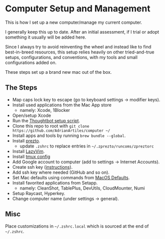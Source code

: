 # Computer Setup and Management

This is how I set up a new computer/manage my current computer.

I generally keep this up to date. After an initial assessment, if I trial or adopt something it usually will be added here.

Since I always try to avoid reinventing the wheel and instead like to find best-in-breed resources, this setup relies heavily on other tried-and-true setups, configurations, and conventions, with my tools and small configurations added on.

These steps set up a brand new mac out of the box.

## The Steps

- Map caps lock key to escape (go to keyboard settings -> modifier keys).
- Install used applications from the Mac App store
  - namely: Xcode, 1Blocker
- Open/setup Xcode
- Run the [Thoughtbot setup script](https://github.com/thoughtbot/laptop).
- Clone this repo to root with `git clone https://github.com/AdrianArtiles/computer ~/`
- Install apps and tools by running `brew bundle --global`.
- Install [prezto](https://github.com/sorin-ionescu/prezto).
  - update `.zshrc` to replace entries in `~/.zprezto/runcoms/zpreztorc`
- Install [LazyVim](https://github.com/LazyVim/LazyVim).
- Install [tmux config](https://github.com/gpakosz/.tmux)
- Add Google account to computer (add to settings -> Internet Accounts).
- Create ssh key ([instructions](https://help.github.com/articles/generating-ssh-keys/)).
- Add ssh key where needed (GitHub and so on).
- Set Mac defaults using commands from [MacOS Defaults](https://macos-defaults.com/).
- Install favorited applications from Setapp.
  - namely: CleanShot, TablePlus, DevUtils, CloudMounter, Numi
- Setup Raycast, Hyperkey.
- Change computer name (under settings -> general).

## Misc

Place customizations in `~/.zshrc.local` which is sourced at the end of `~/.zshrc`.
